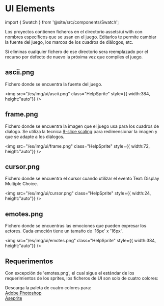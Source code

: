 # UI Elements

import { Swatch } from '@site/src/components/Swatch';

Los proyectos contienen ficheros en el directorio assets/ui with con nombres específicos que se usan en el juego. Editarlos te permite cambiar la fuente del juego, los marcos de los cuadros de diálogos, etc.

Si eliminas cualquier fichero de ese directorio sera reemplazado por el recurso por defecto de nuevo la próxima vez que compiles el juego.

## ascii.png

Fichero donde se encuentra la fuente del juego.

<img src="/es/img/ui/ascii.png" class="HelpSprite" style={{ width:384, height:"auto"}} />

## frame.png

Fichero donde se encuentra la imagen que el juego usa para los cuadros de dialogo. Se utiliza la tecnica [9-slice scaling](https://en.wikipedia.org/wiki/9-slice_scaling) para redimensionar la imagen y que se adapte a los diálogos.

<img src="/es/img/ui/frame.png" class="HelpSprite" style={{ width:72, height:"auto"}} />

## cursor.png

Fichero donde se encuentra el cursor cuando utilizar el evento Text: Display Multiple Choice.

<img src="/es/img/ui/cursor.png" class="HelpSprite" style={{ width:24, height:"auto"}} />

## emotes.png

Fichero donde se encuentras las emociones que pueden expresar los actores. Cada emoción tiene un tamaño de '16px' x '16px'.

<img src="/es/img/ui/emotes.png" class="HelpSprite" style={{ width:384, height:"auto"}} />

## Requerimentos

Con excepción de 'emotes.png', el cual sigue el estándar de los requerimientos de los sprites, los ficheros de UI son solo de cuatro colores:

<Swatch color="#071821" />
<Swatch color="#306850" />
<Swatch color="#86c06c" />
<Swatch color="#e0f8cf" />

Descarga la paleta de cuatro colores para:  
[Adobe Photoshop](/assets/swatches/gb-studio-photoshop.aco)  
[Aseprite](/assets/swatches/gb-studio-aseprite.aseprite)  
